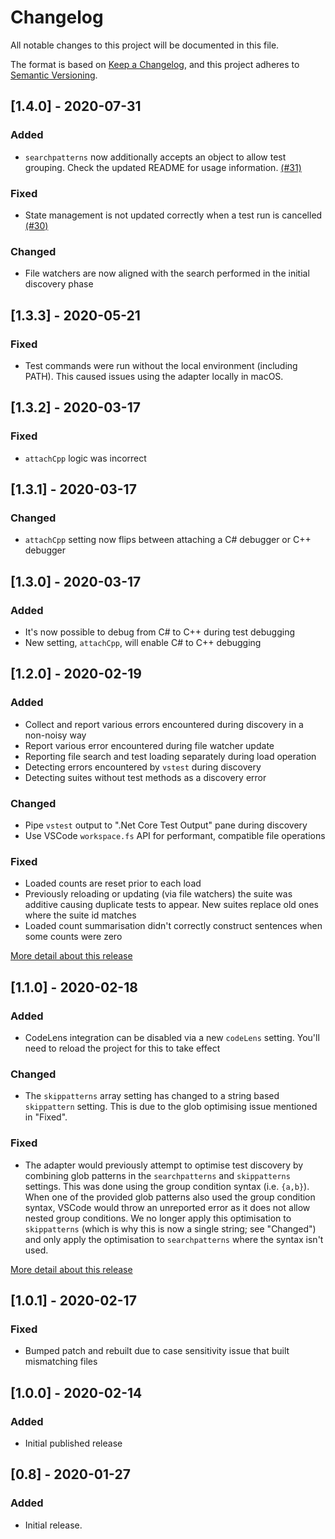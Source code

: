 # Changelog
All notable changes to this project will be documented in this file.

The format is based on [Keep a Changelog](https://keepachangelog.com/en/1.0.0/),
and this project adheres to [Semantic Versioning](https://semver.org/spec/v2.0.0.html).

## [1.4.0] - 2020-07-31
### Added
- `searchpatterns` now additionally accepts an object to allow test grouping. Check the updated README for usage information. [(#31)](https://github.com/Derivitec/vscode-dotnet-adapter/pull/31)

### Fixed
- State management is not updated correctly when a test run is cancelled [(#30)](https://github.com/Derivitec/vscode-dotnet-adapter/issues/30)

### Changed
- File watchers are now aligned with the search performed in the initial discovery phase

## [1.3.3] - 2020-05-21
### Fixed
- Test commands were run without the local environment (including PATH). This caused issues using the adapter locally in macOS.

## [1.3.2] - 2020-03-17
### Fixed
- `attachCpp` logic was incorrect

## [1.3.1] - 2020-03-17
### Changed
- `attachCpp` setting now flips between attaching a C# debugger or C++ debugger

## [1.3.0] - 2020-03-17
### Added
- It's now possible to debug from C# to C++ during test debugging
- New setting, `attachCpp`, will enable C# to C++ debugging

## [1.2.0] - 2020-02-19
### Added
- Collect and report various errors encountered during discovery in a non-noisy way
- Report various error encountered during file watcher update
- Reporting file search and test loading separately during load operation
- Detecting errors encountered by `vstest` during discovery
- Detecting suites without test methods as a discovery error

### Changed
- Pipe `vstest` output to ".Net Core Test Output" pane during discovery
- Use VSCode `workspace.fs` API for performant, compatible file operations

### Fixed
- Loaded counts are reset prior to each load
- Previously reloading or updating (via file watchers) the suite was additive causing duplicate tests to appear. New suites replace old ones where the suite id matches
- Loaded count summarisation didn't correctly construct sentences when some counts were zero

[More detail about this release](https://github.com/Derivitec/vscode-dotnet-adapter/pull/19)

## [1.1.0] - 2020-02-18
### Added
- CodeLens integration can be disabled via a new `codeLens` setting. You'll need to reload the project for this to take effect

### Changed
- The `skippatterns` array setting has changed to a string based `skippattern` setting. This is due to the glob optimising issue mentioned in "Fixed".

### Fixed
- The adapter would previously attempt to optimise test discovery by combining glob patterns in the `searchpatterns` and `skippatterns` settings. This was done using the group condition syntax (i.e. `{a,b}`). When one of the provided glob patterns also used the group condition syntax, VSCode would throw an unreported error as it does not allow nested group conditions. We no longer apply this optimisation to `skippatterns` (which is why this is now a single string; see "Changed") and only apply the optimisation to `searchpatterns` where the syntax isn't used.

[More detail about this release](https://github.com/Derivitec/vscode-dotnet-adapter/pull/16)

## [1.0.1] - 2020-02-17
### Fixed
- Bumped patch and rebuilt due to case sensitivity issue that built mismatching files

## [1.0.0] - 2020-02-14
### Added
- Initial published release

## [0.8] - 2020-01-27
### Added
 - Initial release.

